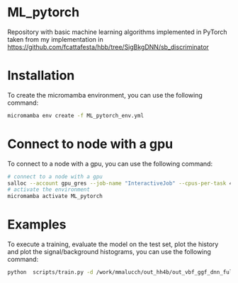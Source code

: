 # ML_pytorch

Repository with basic machine learning algorithms implemented in PyTorch taken from my implementation in https://github.com/fcattafesta/hbb/tree/SigBkgDNN/sb_discriminator


# Installation
To create the micromamba environment, you can use the following command:
```bash
micromamba env create -f ML_pytorch_env.yml
```

# Connect to node with a gpu
To connect to a node with a gpu, you can use the following command:
```bash
# connect to a node with a gpu
salloc --account gpu_gres --job-name "InteractiveJob" --cpus-per-task 4 --mem-per-cpu 3000 --time 01:00:00  -p gpu
# activate the environment
micromamba activate ML_pytorch
```

# Examples
To execute a training, evaluate the model on the test set, plot the history and plot the signal/background histograms, you can use the following command:

```bash
python  scripts/train.py -d /work/mmalucch/out_hh4b/out_vbf_ggf_dnn_full/ --name name_of_training --eval -o --roc --histos --history --gpus 7 -n 4 -p 50 -b 512 -e 10 -c configs/DNN_config_ggF_VBF.yml
```
